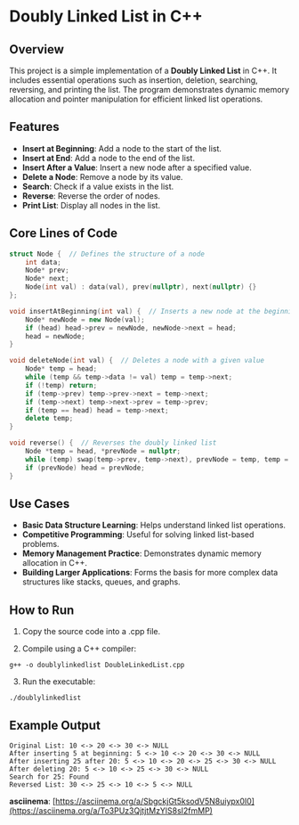 # Doubly Linked List in C++

## Overview
This project is a simple implementation of a **Doubly Linked List** in C++. It includes essential operations such as insertion, deletion, searching, reversing, and printing the list. The program demonstrates dynamic memory allocation and pointer manipulation for efficient linked list operations.

## Features
- **Insert at Beginning**: Add a node to the start of the list.
- **Insert at End**: Add a node to the end of the list.
- **Insert After a Value**: Insert a new node after a specified value.
- **Delete a Node**: Remove a node by its value.
- **Search**: Check if a value exists in the list.
- **Reverse**: Reverse the order of nodes.
- **Print List**: Display all nodes in the list.

## Core Lines of Code
```cpp
struct Node {  // Defines the structure of a node
    int data;
    Node* prev;
    Node* next;
    Node(int val) : data(val), prev(nullptr), next(nullptr) {}
};

void insertAtBeginning(int val) {  // Inserts a new node at the beginning
    Node* newNode = new Node(val);
    if (head) head->prev = newNode, newNode->next = head;
    head = newNode;
}

void deleteNode(int val) {  // Deletes a node with a given value
    Node* temp = head;
    while (temp && temp->data != val) temp = temp->next;
    if (!temp) return;
    if (temp->prev) temp->prev->next = temp->next;
    if (temp->next) temp->next->prev = temp->prev;
    if (temp == head) head = temp->next;
    delete temp;
}

void reverse() {  // Reverses the doubly linked list
    Node *temp = head, *prevNode = nullptr;
    while (temp) swap(temp->prev, temp->next), prevNode = temp, temp = temp->prev;
    if (prevNode) head = prevNode;
}
```
## Use Cases
- **Basic Data Structure Learning**: Helps understand linked list operations.
- **Competitive Programming**: Useful for solving linked list-based problems.
- **Memory Management Practice**: Demonstrates dynamic memory allocation in C++.
- **Building Larger Applications**: Forms the basis for more complex data structures like stacks, queues, and graphs.

## How to Run
1. Copy the source code into a .cpp file.

2. Compile using a C++ compiler:
```
g++ -o doublylinkedlist DoubleLinkedList.cpp
```
3. Run the executable:
```
./doublylinkedlist
```
## Example Output
```
Original List: 10 <-> 20 <-> 30 <-> NULL
After inserting 5 at beginning: 5 <-> 10 <-> 20 <-> 30 <-> NULL
After inserting 25 after 20: 5 <-> 10 <-> 20 <-> 25 <-> 30 <-> NULL
After deleting 20: 5 <-> 10 <-> 25 <-> 30 <-> NULL
Search for 25: Found
Reversed List: 30 <-> 25 <-> 10 <-> 5 <-> NULL
```
**asciinema**: [https://asciinema.org/a/SbgckjGt5ksodV5N8uiypx0I0](https://asciinema.org/a/To3PUz3QjtjtMzYlS8sI2fmMP)
